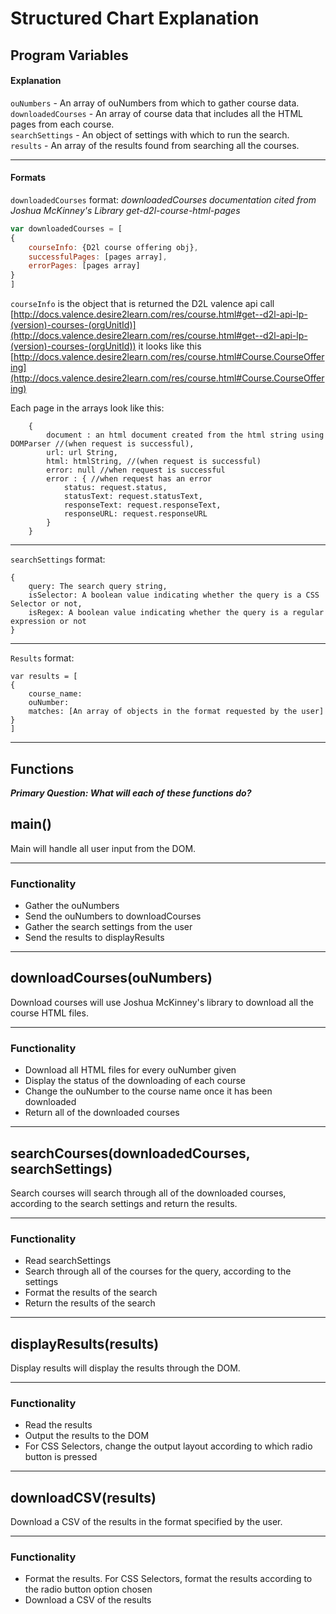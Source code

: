 # Structured Chart Explanation

## Program Variables
#### Explanation
`ouNumbers` - An array of ouNumbers from which to gather course data.<br>
`downloadedCourses` - An array of course data that includes all the HTML pages from each course.<br>
`searchSettings` - An object of settings with which to run the search.<br>
`results` - An array of the results found from searching all the courses.<br>

-----

#### Formats

`downloadedCourses` format:
*downloadedCourses documentation cited from Joshua McKinney's Library get-d2l-course-html-pages*
```javascript
var downloadedCourses = [
{
    courseInfo: {D2l course offering obj},
    successfulPages: [pages array],
    errorPages: [pages array]
}
]
```

`courseInfo` is the object that is returned the D2L valence api call [http://docs.valence.desire2learn.com/res/course.html#get--d2l-api-lp-(version)-courses-(orgUnitId)](http://docs.valence.desire2learn.com/res/course.html#get--d2l-api-lp-(version)-courses-(orgUnitId)) it looks like this [http://docs.valence.desire2learn.com/res/course.html#Course.CourseOffering](http://docs.valence.desire2learn.com/res/course.html#Course.CourseOffering)


Each page in the arrays look like this:

```
    {
        document : an html document created from the html string using DOMParser //(when request is successful),
        url: url String,
        html: htmlString, //(when request is successful)
        error: null //when request is successful
        error : { //when request has an error
            status: request.status,
            statusText: request.statusText,
            responseText: request.responseText,
            responseURL: request.responseURL
        }
    }
```
-----

`searchSettings` format:
```
{
    query: The search query string,
    isSelector: A boolean value indicating whether the query is a CSS Selector or not,
    isRegex: A boolean value indicating whether the query is a regular expression or not
}
```
-----

`Results` format:

```
var results = [
{
    course_name:
    ouNumber:
    matches: [An array of objects in the format requested by the user]
}
]
```

-----
## Functions

***Primary Question: What will each of these functions do?***

## main()
Main will handle all user input from the DOM.

-----
### Functionality
- Gather the ouNumbers
- Send the ouNumbers to downloadCourses
- Gather the search settings from the user
- Send the results to displayResults
-----

## downloadCourses(ouNumbers)
Download courses will use Joshua McKinney's library to download all the course HTML files.

-----
### Functionality
- Download all HTML files for every ouNumber given
- Display the status of the downloading of each course
- Change the ouNumber to the course name once it has been downloaded
- Return all of the downloaded courses
-----

## searchCourses(downloadedCourses, searchSettings)
Search courses will search through all of the downloaded courses, according to the search settings and return the results.

-----
### Functionality
- Read searchSettings
- Search through all of the courses for the query, according to the settings
- Format the results of the search
- Return the results of the search
-----
## displayResults(results)
Display results will display the results through the DOM.

-----
### Functionality
- Read the results
- Output the results to the DOM
- For CSS Selectors, change the output layout according to which radio button is pressed
-----

## downloadCSV(results)
Download a CSV of the results in the format specified by the user.

-----
### Functionality
- Format the results.  For CSS Selectors, format the results according to the radio button option chosen
- Download a CSV of the results
